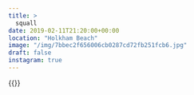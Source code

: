```yaml
---
title: >
  squall
date: 2019-02-11T21:20:00+00:00
location: "Holkham Beach"
image: "/img/7bbec2f656006cb0287cd72fb251fcb6.jpg"
draft: false
instagram: true
---
```


{{<photo src="/img/7bbec2f656006cb0287cd72fb251fcb6.jpg">}}
